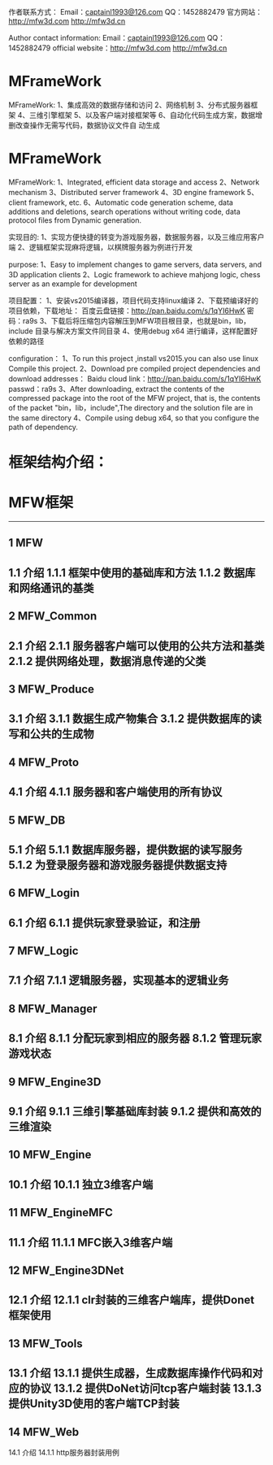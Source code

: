 ﻿作者联系方式：
	Email：captainl1993@126.com
	QQ：1452882479
	官方网站：http://mfw3d.com http://mfw3d.cn 

Author contact information:
	Email：captainl1993@126.com
	QQ：1452882479
	official website：http://mfw3d.com http://mfw3d.cn 

# MFrameWork
MFrameWork:
1、集成高效的数据存储和访问
2、网络机制
3、分布式服务器框架
4、三维引擎框架
5、以及客户端对接框架等
6、自动化代码生成方案，数据增删改查操作无需写代码，数据协议文件自
动生成

# MFrameWork
MFrameWork:
1、Integrated, efficient data storage and access
2、Network mechanism
3、Distributed server framework
4、3D engine framework
5、client framework, etc.
6、Automatic code generation scheme, data additions and deletions, 
search operations without writing code, data protocol files from
Dynamic generation.

实现目的:
1、实现方便快捷的转变为游戏服务器，数据服务器，以及三维应用客户端
2、逻辑框架实现麻将逻辑，以棋牌服务器为例进行开发

purpose:
1、Easy to implement changes to game servers, data servers, 
and 3D application clients
2、Logic framework to achieve mahjong logic, chess server as
 an example for development


项目配置：
1、安装vs2015编译器，项目代码支持linux编译
2、下载预编译好的项目依赖，下载地址：
百度云盘链接：http://pan.baidu.com/s/1qYI6HwK 密码：ra9s
3、下载后将压缩包内容解压到MFW项目根目录，也就是bin，lib，include
目录与解决方案文件同目录
4、使用debug x64 进行编译，这样配置好依赖的路径


configuration：
1、To run this project ,install vs2015.you can also use linux Compile this project.
2、Download pre compiled project dependencies and download addresses：
Baidu cloud link：http://pan.baidu.com/s/1qYI6HwK  passwd：ra9s
3、After downloading, extract the contents of the compressed package into the root of
 the MFW project, that is, the contents of the packet "bin，lib，include",The directory 
 and the solution file are in the same directory
4、Compile using debug x64, so that you configure the path of dependency.


框架结构介绍：
=============================================================
 MFW框架
=============================================================
-------------------------------------------------------------
1 MFW
-------------------------------------------------------------
1.1 介绍
1.1.1 框架中使用的基础库和方法
1.1.2 数据库和网络通讯的基类
-------------------------------------------------------------
2 MFW_Common
-------------------------------------------------------------
2.1 介绍
2.1.1 服务器客户端可以使用的公共方法和基类
2.1.2 提供网络处理，数据消息传递的父类
-------------------------------------------------------------
3 MFW_Produce
-------------------------------------------------------------
3.1 介绍
3.1.1 数据生成产物集合
3.1.2 提供数据库的读写和公共的生成物
-------------------------------------------------------------
4 MFW_Proto
-------------------------------------------------------------
4.1 介绍
4.1.1 服务器和客户端使用的所有协议
-------------------------------------------------------------
5 MFW_DB
-------------------------------------------------------------
5.1 介绍
5.1.1 数据库服务器，提供数据的读写服务
5.1.2 为登录服务器和游戏服务器提供数据支持
-------------------------------------------------------------
6 MFW_Login
-------------------------------------------------------------
6.1 介绍
6.1.1 提供玩家登录验证，和注册
-------------------------------------------------------------
7 MFW_Logic
-------------------------------------------------------------
7.1 介绍
7.1.1 逻辑服务器，实现基本的逻辑业务
-------------------------------------------------------------
8 MFW_Manager
-------------------------------------------------------------
8.1 介绍
8.1.1 分配玩家到相应的服务器
8.1.2 管理玩家游戏状态
-------------------------------------------------------------
9 MFW_Engine3D
-------------------------------------------------------------
9.1 介绍
9.1.1 三维引擎基础库封装
9.1.2 提供和高效的三维渲染
-------------------------------------------------------------
10 MFW_Engine
-------------------------------------------------------------
10.1 介绍
10.1.1 独立3维客户端
-------------------------------------------------------------
11 MFW_EngineMFC
-------------------------------------------------------------
11.1 介绍
11.1.1 MFC嵌入3维客户端
-------------------------------------------------------------
12 MFW_Engine3DNet
-------------------------------------------------------------
12.1 介绍
12.1.1 clr封装的三维客户端库，提供Donet框架使用
-------------------------------------------------------------
13 MFW_Tools
-------------------------------------------------------------
13.1 介绍
13.1.1 提供生成器，生成数据库操作代码和对应的协议
13.1.2 提供DoNet访问tcp客户端封装
13.1.3 提供Unity3D使用的客户端TCP封装
-------------------------------------------------------------
14 MFW_Web
-------------------------------------------------------------
14.1 介绍
14.1.1 http服务器封装用例
